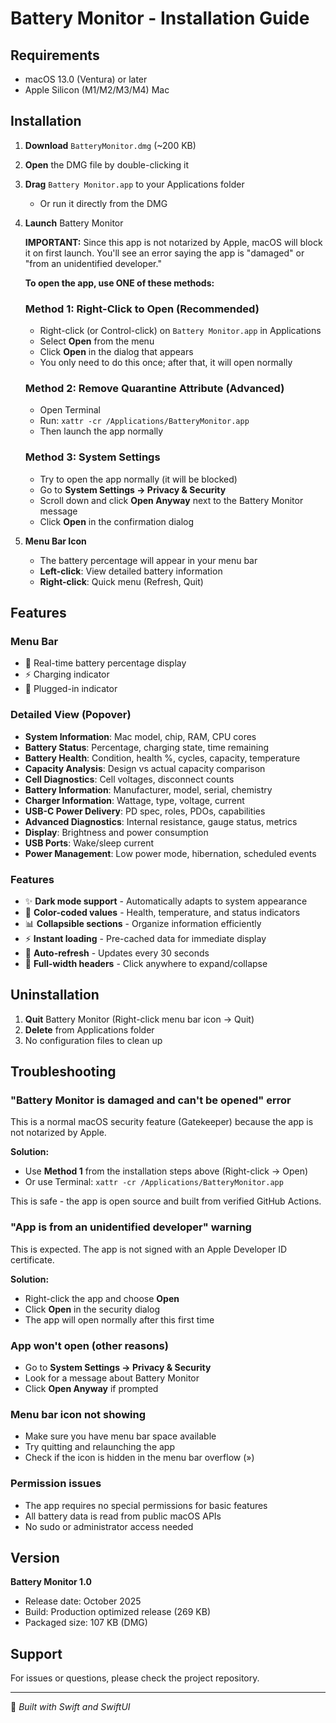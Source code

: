 # Battery Monitor - Installation Guide

## Requirements
- macOS 13.0 (Ventura) or later
- Apple Silicon (M1/M2/M3/M4) Mac

## Installation

1. **Download** `BatteryMonitor.dmg` (~200 KB)

2. **Open** the DMG file by double-clicking it

3. **Drag** `Battery Monitor.app` to your Applications folder
   - Or run it directly from the DMG

4. **Launch** Battery Monitor

   **IMPORTANT:** Since this app is not notarized by Apple, macOS will
   block it on first launch. You'll see an error saying the app is
   "damaged" or "from an unidentified developer."

   **To open the app, use ONE of these methods:**

   ### Method 1: Right-Click to Open (Recommended)

   - Right-click (or Control-click) on `Battery Monitor.app` in
     Applications
   - Select **Open** from the menu
   - Click **Open** in the dialog that appears
   - You only need to do this once; after that, it will open normally

   ### Method 2: Remove Quarantine Attribute (Advanced)

   - Open Terminal
   - Run: `xattr -cr /Applications/BatteryMonitor.app`
   - Then launch the app normally

   ### Method 3: System Settings

   - Try to open the app normally (it will be blocked)
   - Go to **System Settings → Privacy & Security**
   - Scroll down and click **Open Anyway** next to the Battery Monitor
     message
   - Click **Open** in the confirmation dialog

5. **Menu Bar Icon**
   - The battery percentage will appear in your menu bar
   - **Left-click**: View detailed battery information
   - **Right-click**: Quick menu (Refresh, Quit)

## Features

### Menu Bar
- 🔋 Real-time battery percentage display
- ⚡ Charging indicator
- 🔌 Plugged-in indicator

### Detailed View (Popover)
- **System Information**: Mac model, chip, RAM, CPU cores
- **Battery Status**: Percentage, charging state, time remaining
- **Battery Health**: Condition, health %, cycles, capacity, temperature
- **Capacity Analysis**: Design vs actual capacity comparison
- **Cell Diagnostics**: Cell voltages, disconnect counts
- **Battery Information**: Manufacturer, model, serial, chemistry
- **Charger Information**: Wattage, type, voltage, current
- **USB-C Power Delivery**: PD spec, roles, PDOs, capabilities
- **Advanced Diagnostics**: Internal resistance, gauge status,
  metrics
- **Display**: Brightness and power consumption
- **USB Ports**: Wake/sleep current
- **Power Management**: Low power mode, hibernation, scheduled events

### Features
- ✨ **Dark mode support** - Automatically adapts to system appearance
- 🎨 **Color-coded values** - Health, temperature, and status indicators
- 📊 **Collapsible sections** - Organize information efficiently
- ⚡ **Instant loading** - Pre-cached data for immediate display
- 🔄 **Auto-refresh** - Updates every 30 seconds
- 🎯 **Full-width headers** - Click anywhere to expand/collapse

## Uninstallation

1. **Quit** Battery Monitor (Right-click menu bar icon → Quit)
2. **Delete** from Applications folder
3. No configuration files to clean up

## Troubleshooting

### "Battery Monitor is damaged and can't be opened" error

This is a normal macOS security feature (Gatekeeper) because the app
is not notarized by Apple.

**Solution:**
- Use **Method 1** from the installation steps above
  (Right-click → Open)
- Or use Terminal: `xattr -cr /Applications/BatteryMonitor.app`

This is safe - the app is open source and built from verified GitHub
Actions.

### "App is from an unidentified developer" warning

This is expected. The app is not signed with an Apple Developer ID
certificate.

**Solution:**
- Right-click the app and choose **Open**
- Click **Open** in the security dialog
- The app will open normally after this first time

### App won't open (other reasons)
- Go to **System Settings → Privacy & Security**
- Look for a message about Battery Monitor
- Click **Open Anyway** if prompted

### Menu bar icon not showing
- Make sure you have menu bar space available
- Try quitting and relaunching the app
- Check if the icon is hidden in the menu bar overflow (»)

### Permission issues
- The app requires no special permissions for basic features
- All battery data is read from public macOS APIs
- No sudo or administrator access needed

## Version

**Battery Monitor 1.0**
- Release date: October 2025
- Build: Production optimized release (269 KB)
- Packaged size: 107 KB (DMG)

## Support

For issues or questions, please check the project repository.

---

🤖 *Built with Swift and SwiftUI*

